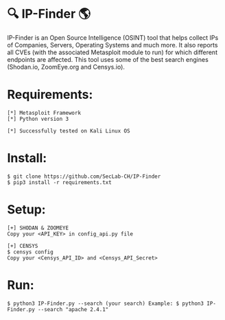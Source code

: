 # :mag: IP-Finder :earth_americas:
IP-Finder is an Open Source Intelligence (OSINT) tool that helps collect IPs of Companies, Servers, Operating Systems and much more.
It also reports all CVEs (with the associated Metasploit module to run) for which different endpoints are affected.
This tool uses some of the best search engines (Shodan.io, ZoomEye.org and Censys.io).

# Requirements:
```
[*] Metasploit Framework
[*] Python version 3

[*] Successfully tested on Kali Linux OS
```

# Install:
```
$ git clone https://github.com/SecLab-CH/IP-Finder
$ pip3 install -r requirements.txt
```

# Setup:
```
[+] SHODAN & ZOOMEYE
Copy your <API_KEY> in config_api.py file

[+] CENSYS
$ censys config
Copy your <Censys_API_ID> and <Censys_API_Secret>
```

# Run:
```
$ python3 IP-Finder.py --search (your search) Example: $ python3 IP-Finder.py --search "apache 2.4.1"

